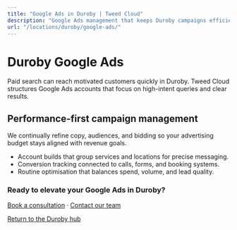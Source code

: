 ```yaml
---
title: "Google Ads in Duroby | Tweed Cloud"
description: "Google Ads management that keeps Duroby campaigns efficient and measurable."
url: "/locations/duroby/google-ads/"
---
```


# Duroby Google Ads

Paid search can reach motivated customers quickly in Duroby. Tweed Cloud structures Google Ads accounts that focus on high-intent queries and clear results.

## Performance-first campaign management

We continually refine copy, audiences, and bidding so your advertising budget stays aligned with revenue goals.

- Account builds that group services and locations for precise messaging.
- Conversion tracking connected to calls, forms, and booking systems.
- Routine optimisation that balances spend, volume, and lead quality.

### Ready to elevate your Google Ads in Duroby?

[Book a consultation](/consultation/) · [Contact our team](/contact/)

[Return to the Duroby hub](/locations/duroby/)
